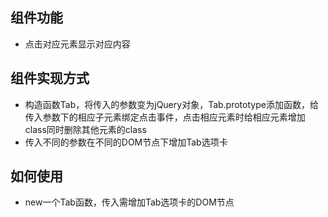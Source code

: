 ## 组件功能
- 点击对应元素显示对应内容

## 组件实现方式
- 构造函数Tab，将传入的参数变为jQuery对象，Tab.prototype添加函数，给传入参数下的相应子元素绑定点击事件，点击相应元素时给相应元素增加class同时删除其他元素的class
- 传入不同的参数在不同的DOM节点下增加Tab选项卡

## 如何使用
- new一个Tab函数，传入需增加Tab选项卡的DOM节点
